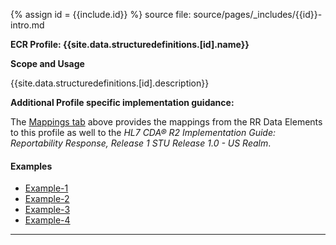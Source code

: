 {% assign id = {{include.id}} %}
source file: source/pages/\_includes/{{id}}-intro.md

**ECR Profile: {{site.data.structuredefinitions.[id].name}}**

**Scope and Usage**

{{site.data.structuredefinitions.[id].description}}

**Additional Profile specific implementation guidance:**

The [Mappings tab](eicr-composition-map.html) above provides the mappings from the RR Data Elements to this profile as well to the *HL7 CDA® R2 Implementation Guide: Reportability Response, Release 1 STU Release 1.0 - US Realm*.

#### Examples

- [Example-1](Communication-rr-example-1.html)
- [Example-2](Communication-rr-example-2.html)
- [Example-3](Communication-rr-example-3.html)
- [Example-4](Communication-rr-example-4.html)

---
